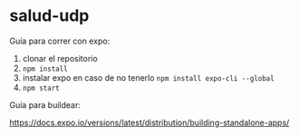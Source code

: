 # salud-udp
Guía para correr con expo:
1) clonar el repositorio
2) `npm install`
3) instalar expo en caso de no tenerlo `npm install expo-cli --global`
4) `npm start`

Guía para buildear:

https://docs.expo.io/versions/latest/distribution/building-standalone-apps/

